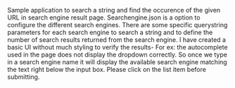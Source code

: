Sample application to search a string and find the occurence of the given URL in search engine result page.
Searchengine.json is a option to configure the different search engines. There are some specific querystring parameters for each search engine to search a string and 
to define the number of search results returned from the search engine.
I have created a basic UI without much styling to verify the results- For ex: the autocomplete used in the page does not display the dropdown correctly. 
So once we type in a search engine name it will display the available search engine matching the text right below the input box. Please click on the list item before submitting.
